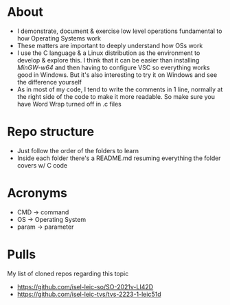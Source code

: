 # About
- I demonstrate, document & exercise low level operations fundamental to how Operating Systems work
- These matters are important to deeply understand how OSs work
- I use the C language & a Linux distribution as the environment to develop & explore this. I think that it can be easier than installing *MinGW-w64* and then having to configure VSC so everything works good in Windows. But it's also interesting to try it on Windows and see the difference yourself
- As in most of my code, I tend to write the comments in 1 line, normally at the right side of the code to make it more readable. So make sure you have Word Wrap turned off in .c files

# Repo structure
- Just follow the order of the folders to learn
- Inside each folder there's a README.md resuming everything the folder covers w/ C code

# Acronyms
- CMD -> command
- OS -> Operating System
- param -> parameter

# Pulls
My list of cloned repos regarding this topic
- https://github.com/isel-leic-so/SO-2021v-LI42D
- https://github.com/isel-leic-tvs/tvs-2223-1-leic51d
